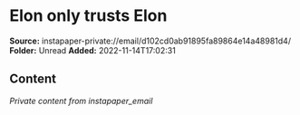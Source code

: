 # Elon only trusts Elon

**Source:** instapaper-private://email/d102cd0ab91895fa89864e14a48981d4/
**Folder:** Unread
**Added:** 2022-11-14T17:02:31




## Content
*Private content from instapaper_email*
